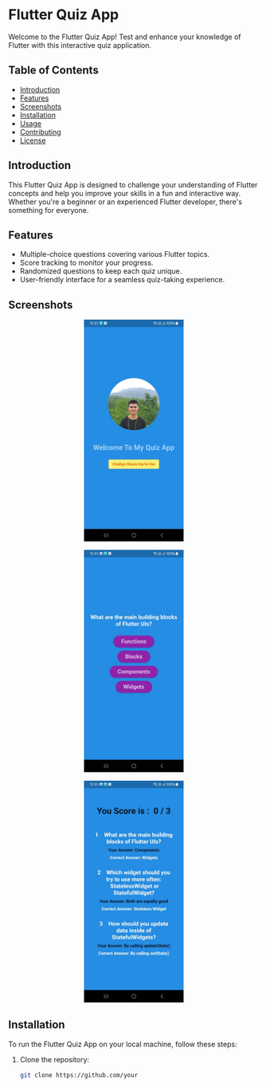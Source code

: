 # Flutter Quiz App

Welcome to the Flutter Quiz App! Test and enhance your knowledge of Flutter with this interactive quiz application.

## Table of Contents
- [Introduction](#introduction)
- [Features](#features)
- [Screenshots](#screenshots)
- [Installation](#installation)
- [Usage](#usage)
- [Contributing](#contributing)
- [License](#license)

## Introduction

This Flutter Quiz App is designed to challenge your understanding of Flutter concepts and help you improve your skills in a fun and interactive way. Whether you're a beginner or an experienced Flutter developer, there's something for everyone.

## Features

- Multiple-choice questions covering various Flutter topics.
- Score tracking to monitor your progress.
- Randomized questions to keep each quiz unique.
- User-friendly interface for a seamless quiz-taking experience.

## Screenshots
<p align="center">
  <img src="/screenshots/screenshot1.png.jpeg" width="200" alt="Home Screen">
</p>

<p align="center">
  <img src="/screenshots/screenshot2.png.jpeg" width="200" alt="Question Screen">
</p>

<p align="center">
  <img src="/screenshots/screenshot3.png.jpeg" width="200" alt="Result Screen">
</p>

## Installation

To run the Flutter Quiz App on your local machine, follow these steps:

1. Clone the repository:

    ```bash
    git clone https://github.com/your
